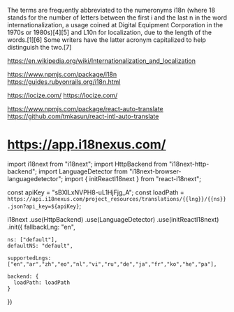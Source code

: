 The terms are frequently abbreviated to the numeronyms i18n (where 18 stands for the number of letters between the first i and the last n in the word internationalization, a usage coined at Digital Equipment Corporation in the 1970s or 1980s)[4][5] and L10n for localization, due to the length of the words.[1][6] Some writers have the latter acronym capitalized to help distinguish the two.[7]

https://en.wikipedia.org/wiki/Internationalization_and_localization


https://www.npmjs.com/package/i18n
https://guides.rubyonrails.org/i18n.html

https://locize.com/
https://locize.com/


https://www.npmjs.com/package/react-auto-translate
https://github.com/tmkasun/react-intl-auto-translate



# https://app.i18nexus.com/


import i18next from "i18next";
import HttpBackend from "i18next-http-backend";
import LanguageDetector from "i18next-browser-languagedetector";
import { initReactI18next } from "react-i18next";

const apiKey = "sBXlLxNVPH8-uL1HjFjg_A";
const loadPath = `https://api.i18nexus.com/project_resources/translations/{{lng}}/{{ns}}.json?api_key=${apiKey}`;


i18next
  .use(HttpBackend)
  .use(LanguageDetector)
  .use(initReactI18next)
  .init({
    fallbackLng: "en",

    ns: ["default"],
    defaultNS: "default",

    supportedLngs: ["en","ar","zh","eo","nl","vi","ru","de","ja","fr","ko","he","pa"],
    
    backend: {
      loadPath: loadPath
    }
  })